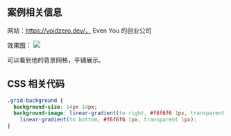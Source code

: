 ## 案例相关信息

网站：https://voidzero.dev/， Even You 的创业公司

效果图：
![](https://upic.itcox.cn/uPic/3pB8yZ.jpg)

可以看到他的背景网格，平铺展示。

## CSS 相关代码

```css
.grid-background {
  background-size: 14px 14px;
  background-image: linear-gradient(to right, #f6f6f6 1px, transparent 1px),
    linear-gradient(to bottom, #f6f6f6 1px, transparent 1px);
}
```
